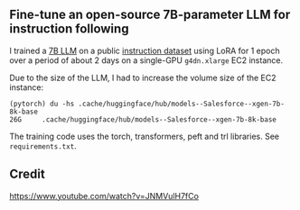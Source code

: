 ## Fine-tune an open-source 7B-parameter LLM for instruction following 

I trained a [7B LLM](https://huggingface.co/Salesforce/xgen-7b-8k-base) on a public [instruction dataset](https://huggingface.co/datasets/tatsu-lab/alpaca) using LoRA for 1 epoch over a period of about 2 days on a single-GPU `g4dn.xlarge` EC2 instance. 

Due to the size of the LLM, I had to increase the volume size of the EC2 instance: 
```
(pytorch) du -hs .cache/huggingface/hub/models--Salesforce--xgen-7b-8k-base
26G     .cache/huggingface/hub/models--Salesforce--xgen-7b-8k-base
```

The training code uses the torch, transformers, peft and trl libraries. See `requirements.txt`.

## Credit

https://www.youtube.com/watch?v=JNMVulH7fCo



